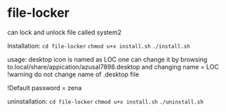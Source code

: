 # file-locker
can lock and unlock  file called system2

Installation: 
`cd file-locker`
`chmod u+x install.sh`
`./install.sh`


usage:
desktop icon is named as LOC
one can change it by browsing to.local/share/appication/azusal7898.desktop
and changing name = LOC
!warning do not change name of .desktop file

!Default password = zena


uninstallation:
`cd file-locker`
`chmod u+x install.sh`
`./uninstall.sh`
